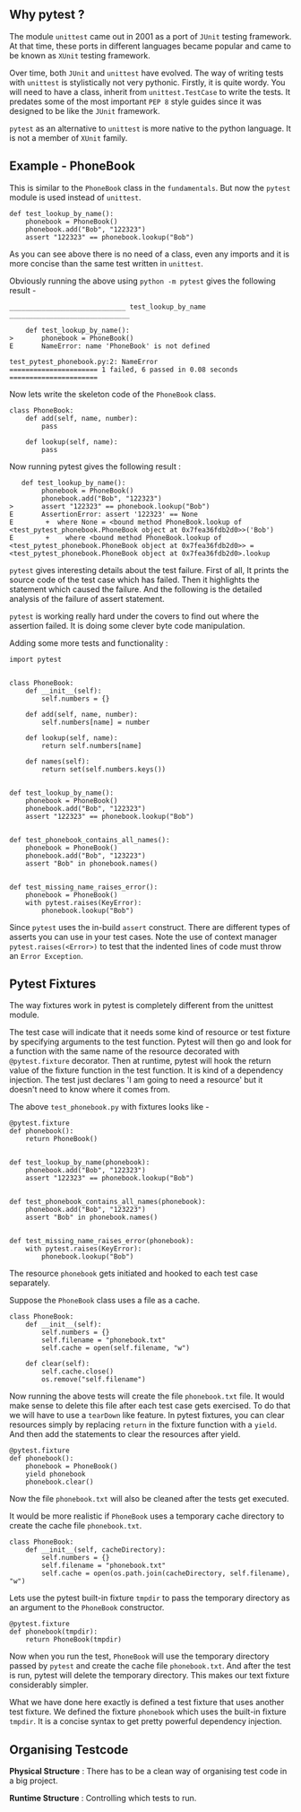 ## Why pytest ?

The module `unittest` came out in 2001 as a port of `JUnit` testing framework. At that time, these ports in different languages became popular and came to be known as `XUnit` testing framework. 

Over time, both `JUnit` and `unittest` have evolved. The way of writing tests with `unittest` is stylistically not very pythonic. Firstly, it is quite wordy. You will need to have a class, inherit from `unittest.TestCase` to write the tests. It predates some of the most important `PEP 8` style guides since it was designed to be like the `JUnit` framework.

`pytest` as an alternative to `unittest` is more native to the python language. It is not a member of `XUnit` family.

## Example - PhoneBook

This is similar to the `PhoneBook` class in the `fundamentals`. 
But now the `pytest` module is used instead of `unittest`.
```
def test_lookup_by_name():
    phonebook = PhoneBook()
    phonebook.add("Bob", "122323")
    assert "122323" == phonebook.lookup("Bob")
```

As you can see above there is no need of a class, even any imports and it is more concise than the same test written in `unittest`.

Obviously running the above using `python -m pytest` gives the following result -

```
_____________________________ test_lookup_by_name ______________________________

    def test_lookup_by_name():
>       phonebook = PhoneBook()
E       NameError: name 'PhoneBook' is not defined

test_pytest_phonebook.py:2: NameError
====================== 1 failed, 6 passed in 0.08 seconds ======================
```

Now lets write the skeleton code of the `PhoneBook` class.

```
class PhoneBook:
    def add(self, name, number):
        pass

    def lookup(self, name):
        pass
```

Now running pytest gives the following result : 

```
   def test_lookup_by_name():
        phonebook = PhoneBook()
        phonebook.add("Bob", "122323")
>       assert "122323" == phonebook.lookup("Bob")
E       AssertionError: assert '122323' == None
E        +  where None = <bound method PhoneBook.lookup of <test_pytest_phonebook.PhoneBook object at 0x7fea36fdb2d0>>('Bob')
E        +    where <bound method PhoneBook.lookup of <test_pytest_phonebook.PhoneBook object at 0x7fea36fdb2d0>> = <test_pytest_phonebook.PhoneBook object at 0x7fea36fdb2d0>.lookup
```

`pytest` gives interesting details about the test failure. First of all, It prints the source code of the test case which has failed. Then it highlights the statement which caused the failure. And the following is the detailed analysis of the failure of assert statement.

`pytest` is working really hard under the covers to find out where the assertion failed. It is doing some clever byte code manipulation.

Adding some more tests and functionality :

```
import pytest


class PhoneBook:
    def __init__(self):
        self.numbers = {}

    def add(self, name, number):
        self.numbers[name] = number

    def lookup(self, name):
        return self.numbers[name]

    def names(self):
        return set(self.numbers.keys())


def test_lookup_by_name():
    phonebook = PhoneBook()
    phonebook.add("Bob", "122323")
    assert "122323" == phonebook.lookup("Bob")


def test_phonebook_contains_all_names():
    phonebook = PhoneBook()
    phonebook.add("Bob", "123223")
    assert "Bob" in phonebook.names()


def test_missing_name_raises_error():
    phonebook = PhoneBook()
    with pytest.raises(KeyError):
        phonebook.lookup("Bob")
```

Since `pytest` uses the in-build `assert` construct. There are different types of asserts you can use in your test cases. Note the use of context manager `pytest.raises(<Error>)` to test that the indented lines of code must throw an `Error Exception`. 

## Pytest Fixtures

The way fixtures work in pytest is completely different from the unittest module.

The test case will indicate that it needs some kind of resource or test fixture by specifying arguments to the test function. Pytest will then go and look for a function with the same name of the resource decorated with `@pytest.fixture` decorator. Then at runtime, pytest will hook the return value of the fixture function in the test function. It is kind of a dependency injection. The test just declares 'I am going to need a resource' but it doesn't need to know where it comes from.

The above `test_phonebook.py` with fixtures looks like - 

```
@pytest.fixture
def phonebook():
    return PhoneBook()


def test_lookup_by_name(phonebook):
    phonebook.add("Bob", "122323")
    assert "122323" == phonebook.lookup("Bob")


def test_phonebook_contains_all_names(phonebook):
    phonebook.add("Bob", "123223")
    assert "Bob" in phonebook.names()


def test_missing_name_raises_error(phonebook):
    with pytest.raises(KeyError):
        phonebook.lookup("Bob")
```

The resource `phonebook` gets initiated and hooked to each test case separately. 

Suppose the `PhoneBook` class uses a file as a cache. 

```
class PhoneBook:
    def __init__(self):
        self.numbers = {}
        self.filename = "phonebook.txt"
        self.cache = open(self.filename, "w")

    def clear(self):
        self.cache.close()
        os.remove("self.filename")
```

Now running the above tests will create the file `phonebook.txt` file. It would make sense to delete this file after each test case gets exercised. To do that we will have to use a `tearDown` like feature. In pytest fixtures, you can clear resources simply by replacing `return` in the fixture function with a `yield`. And then add the statements to clear the resources after yield.

```
@pytest.fixture
def phonebook():
    phonebook = PhoneBook()
    yield phonebook
    phonebook.clear()
```
Now the file `phonebook.txt` will also be cleaned after the tests get executed.

It would be more realistic if `PhoneBook` uses a temporary cache directory to create the cache file `phonebook.txt`.

```
class PhoneBook:
    def __init__(self, cacheDirectory):
        self.numbers = {}
        self.filename = "phonebook.txt"
        self.cache = open(os.path.join(cacheDirectory, self.filename), "w")
```

Lets use the pytest built-in fixture `tmpdir`  to pass the temporary directory as an argument to the `PhoneBook` constructor. 

```
@pytest.fixture
def phonebook(tmpdir):
    return PhoneBook(tmpdir)
```

Now when you run the test, `PhoneBook` will use the temporary directory passed by `pytest` and create the cache file `phonebook.txt`. And after the test is run, pytest will delete the temporary directory. This makes our text fixture considerably simpler.

What we have done here exactly is defined a test fixture that uses another test fixture. We defined the fixture `phonebook`  which uses the built-in fixture `tmpdir`. It is a concise syntax to get pretty powerful dependency injection. 

## Organising Testcode

**Physical Structure** : There has to be a clean way of organising test code in a big project.

**Runtime Structure** :  Controlling which tests to run.  
<!--stackedit_data:
eyJoaXN0b3J5IjpbLTI1MDkxMDI3M119
-->